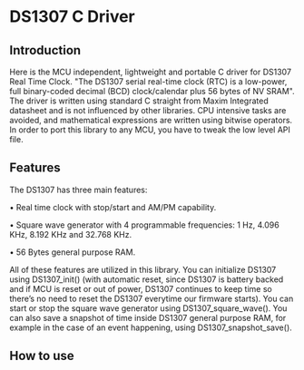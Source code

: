 # DS1307 C Driver
## Introduction
Here is the MCU independent, lightweight and portable C driver for DS1307 Real Time Clock. "The DS1307 serial real-time clock (RTC) is a low-power, full binary-coded decimal (BCD) clock/calendar plus 56 bytes of NV SRAM". The driver is written using standard C straight from Maxim Integrated datasheet and is not influenced by other libraries. CPU intensive tasks are avoided, and mathematical expressions are written using bitwise operators. In order to port this library to any MCU, you have to tweak the low level API file.

## Features
The DS1307 has three main features:

•	Real time clock with stop/start and AM/PM capability.

•	Square wave generator with 4 programmable frequencies: 1 Hz, 4.096 KHz, 8.192 KHz and 32.768 KHz.

•	56 Bytes general purpose RAM.

All of these features are utilized in this library. You can initialize DS1307 using DS1307_init() (with automatic reset, since DS1307 is battery backed and if MCU is reset or out of power, DS1307 continues to keep time so there’s no need to reset the DS1307 everytime our firmware starts). You can start or stop the square wave generator using DS1307_square_wave(). You can also save a snapshot of time inside DS1307 general purpose RAM, for example in the case of an event happening, using DS1307_snapshot_save().

## How to use

